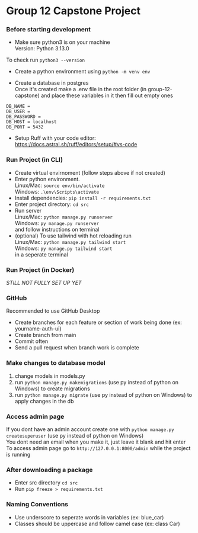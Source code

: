 # Group 12 Capstone Project

### Before starting development

- Make sure python3 is on your machine <br />
  Version: Python 3.13.0

To check run `python3 --version`

- Create a python environment using `python -m venv env`

- Create a database in postgres <br />
  Once it's created make a .env file in the root folder (in group-12-capstone) and place these variables in it then fill out empty ones

```
DB_NAME =
DB_USER =
DB_PASSWORD =
DB_HOST = localhost
DB_PORT = 5432

```

- Setup Ruff with your code editor: https://docs.astral.sh/ruff/editors/setup/#vs-code

### Run Project (in CLI)

- Create virtual envirnoment (follow steps above if not created)
- Enter python environment.<br /> Linux/Mac: `source env/bin/activate` <br /> Windows: `.\env\Scripts\activate`
- Install dependencies: `pip install -r requirements.txt`
- Enter project directory: `cd src`
- Run server<br /> Linux/Mac: `python manage.py runserver` <br /> Windows: `py manage.py runserver`<br /> and follow instructions on terminal
- (optional) To use tailwind with hot reloading run<br /> Linux/Mac:  `python manage.py tailwind start`<br />Windows: `py manage.py tailwind start` <br />in a seperate terminal

### Run Project (in Docker)

_STILL NOT FULLY SET UP YET_

### GitHub

Recommended to use GitHub Desktop <br/>

- Create branches for each feature or section of work being done (ex: yourname-auth-ui)
- Create branch from main
- Commit often
- Send a pull request when branch work is complete

### Make changes to database model

1. change models in models.py
2. run `python manage.py makemigrations` (use py instead of python on Windows) to create migrations
3. run `python manage.py migrate` (use py instead of python on Windows) to apply changes in the db

### Access admin page

If you dont have an admin account create one with `python manage.py createsuperuser` (use py instead of python on Windows) <br />
You dont need an email when you make it, just leave it blank and hit enter <br />
To access admin page go to `http://127.0.0.1:8000/admin` while the project is running

### After downloading a package

- Enter src directory `cd src`
- Run `pip freeze > requirements.txt`

### Naming Conventions

- Use underscore to seperate words in variables (ex: blue_car)
- Classes should be uppercase and follow camel case (ex: class Car)
